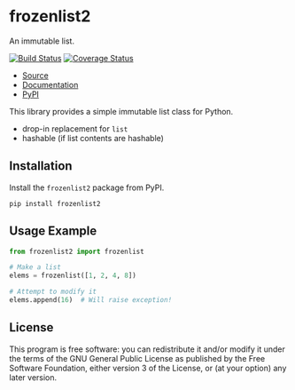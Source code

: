 frozenlist2
===========

An immutable list.

[![Build Status](https://travis-ci.org/rohanpm/frozenlist2.svg?branch=master)](https://travis-ci.org/rohanpm/frozenlist2)
[![Coverage Status](https://coveralls.io/repos/github/rohanpm/frozenlist2/badge.svg?branch=master)](https://coveralls.io/github/rohanpm/frozenlist2?branch=master)

- [Source](https://github.com/rohanpm/frozenlist2)
- [Documentation](https://rohanpm.github.io/frozenlist2/)
- [PyPI](https://pypi.org/project/frozenlist2)

This library provides a simple immutable list class for Python.

- drop-in replacement for `list`
- hashable (if list contents are hashable)

Installation
------------

Install the `frozenlist2` package from PyPI.

```
pip install frozenlist2
```

Usage Example
-------------


```python
from frozenlist2 import frozenlist

# Make a list
elems = frozenlist([1, 2, 4, 8])

# Attempt to modify it
elems.append(16)  # Will raise exception!
```

License
-------

This program is free software: you can redistribute it and/or modify
it under the terms of the GNU General Public License as published by
the Free Software Foundation, either version 3 of the License, or
(at your option) any later version.

